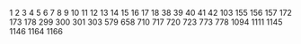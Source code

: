 1
2
3
4
5
6
7
8
9
10
11
12
13
14
15
16
17
18
38
39
40
41
42
103
155
156
157
172
173
178
299
300
301
303
579
658
710
717
720
723
773
778
1094
1111
1145
1146
1164
1166
